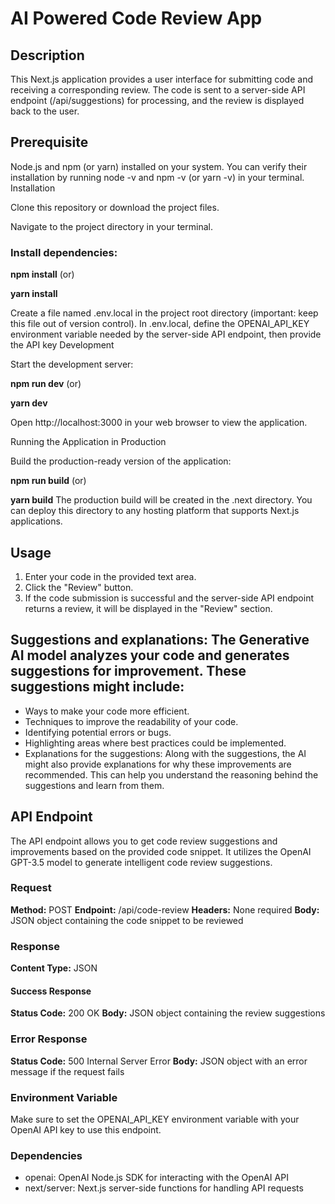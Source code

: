 # AI Powered Code Review App

## Description

This Next.js application provides a user interface for submitting code and receiving a corresponding review. The code is sent to a server-side API endpoint (/api/suggestions) for processing, and the review is displayed back to the user.

## Prerequisite

Node.js and npm (or yarn) installed on your system. You can verify their installation by running node -v and npm -v (or yarn -v) in your terminal.
Installation

Clone this repository or download the project files.

Navigate to the project directory in your terminal.

### Install dependencies:

**npm install**
(or)

**yarn install**

Create a file named .env.local in the project root directory (important: keep this file out of version control).
In .env.local, define the OPENAI_API_KEY environment variable needed by the server-side API endpoint, then provide the API key
Development

Start the development server:

**npm run dev**
(or)

**yarn dev**

Open http://localhost:3000 in your web browser to view the application.

Running the Application in Production

Build the production-ready version of the application:

**npm run build**
(or)

**yarn build**
The production build will be created in the .next directory. You can deploy this directory to any hosting platform that supports Next.js applications.

## Usage

1. Enter your code in the provided text area.
2. Click the "Review" button.
3. If the code submission is successful and the server-side API endpoint returns a review, it will be displayed in the "Review" section.

## Suggestions and explanations: The Generative AI model analyzes your code and generates suggestions for improvement. These suggestions might include:

- Ways to make your code more efficient.
- Techniques to improve the readability of your code.
- Identifying potential errors or bugs.
- Highlighting areas where best practices could be implemented.
- Explanations for the suggestions: Along with the suggestions, the AI might also provide explanations for why these improvements are recommended. This can help you understand the reasoning behind the suggestions and learn from them.

## API Endpoint

The API endpoint allows you to get code review suggestions and improvements based on the provided code snippet. It utilizes the OpenAI GPT-3.5 model to generate intelligent code review suggestions.

### Request

**Method:** POST
**Endpoint:** /api/code-review
**Headers:** None required
**Body:** JSON object containing the code snippet to be reviewed

### Response

**Content Type:** JSON

#### Success Response

**Status Code:** 200 OK
**Body:** JSON object containing the review suggestions

### Error Response

**Status Code:** 500 Internal Server Error
**Body:** JSON object with an error message if the request fails

### Environment Variable

Make sure to set the OPENAI_API_KEY environment variable with your OpenAI API key to use this endpoint.

### Dependencies

- openai: OpenAI Node.js SDK for interacting with the OpenAI API
- next/server: Next.js server-side functions for handling API requests
